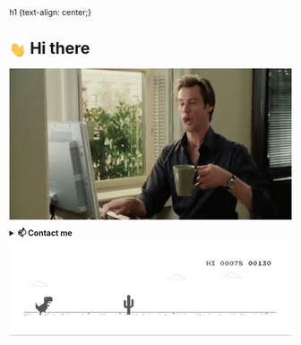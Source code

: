 <html>
<head>
h1 {text-align: center;}
<h1 aling="center"><img align="center" src="https://github.com/Parply/Parply/blob/master/.github/Hi.gif?raw=true" width="30px"> Hi there </h1>
</head>
</html>

<p align="center"> 
  <img align="center" height="270px" alt="GIF" src="jimcarrey.gif" />
</p>
<!--END_SECTION:waka-->

</details>
 
<details>
<summary> <b>📫 Contact me </b></summary>
<p align="center">
<a href="https://www.linkedin.com/in/galip-y%C4%B1ld%C4%B1z/"><img height="40px" alt="LinkedIn" src="linkedin.png"></a>
 <a href="https://www.instagram.com/gaaliip/"><img height="40px" alt="Instagram" src="insta.png"></a>
<a href="mailto:galipyildiz9606@outlook.com"><img height="40px" alt="Email" src="outlook.png"></a>
</p>
</details>
<img src="dino.gif" />

<!--
**galip975/galip975** is a ✨ _special_ ✨ repository because its `README.md` (this file) appears on your GitHub profile.

Here are some ideas to get you started:

- 🔭 I’m currently working on ...
- 🌱 I’m currently learning ...
- 👯 I’m looking to collaborate on ...
- 🤔 I’m looking for help with ...
- 💬 Ask me about ...
- 📫 How to reach me: ...
- 😄 Pronouns: ...
- ⚡ Fun fact: ...
-->
